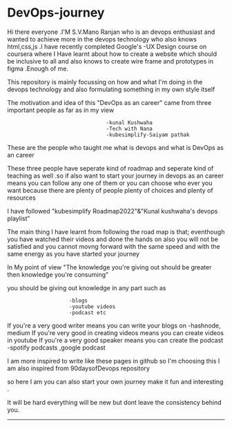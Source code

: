 # DevOps-journey

Hi there everyone .I'M S.V.Mano Ranjan who is an devops enthusiast and wanted to achieve more in the devops technology who also knows html,css,js .I have recently completed Google's -UX Design course on coursera where I Have learnt about how to  create a website which should be inclusive to all and also knows to create wire frame and prototypes in figma .Enough of me.

This repository is mainly focussing on how and what I'm doing in the devops technology and also formulating something in my own style itself

The motivation and idea of this "DevOps as an career" came from three important people as far as in  my view
                                 
                                    -kunal Kushwaha 
                                    -Tech with Nana
                                    -kubesimplify-Saiyam pathak
                                    
 These are the people who taught me what is devops and what is DevOps as an career
 
 These three people have seperate kind of roadmap and seperate kind of teaching as well .so if also want to start your journey in devops as an career means you can follow any one of them or you can choose who ever you want because there are plenty of people plenty of choices and plenty of resources  
  
I have followed "kubesimplify Roadmap2022"&"Kunal kushwaha's devops playlist"
  
The main thing I have learnt from following the road map is that; eventhough you have watched their videos and done the  hands on also you will not be satisfied and you cannot movng forward with the same speed and with the same energy as you have started your journey 
  
In My point of view "The knowledge you're giving out should be greater then knowledge you're consuming"
 
you should be giving out knowledge in any part such as 
   
                        -blogs 
                        -youtube videos 
                        -podcast etc 
   


If you're a very good writer means you can write your blogs on -hashnode, medium 
If you're very good in creating videos means you can create videos in youtube 
If you're a very good speaker means you can create the podcast -spotify podcasts ,google podcast

I am more inspired to write like these pages in github so I'm choosing this 
I am also inspired from 90daysofDevops repository 

so here I am you can also start your own journey make it fun and interesting .

It will be hard everything will be new but dont leave the consistency behind you.

----------------------------------------------------------------------------------------------------------------------------------------------

                       

